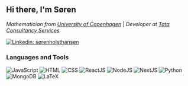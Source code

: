 <h2> Hi there, I'm Søren</h2>
<p><em>
  Mathematician from <a href="https://www.ku.dk/english/">University of Copenhagen</a></em> | <em>Developer at <a href="https://www.tcs.com/">Tata Consultancy Services</a></em></p>

[![Linkedin: sørenholsthansen](https://img.shields.io/badge/-Søren_Holst_Hansen-blue?style=for-the-badge&logo=Linkedin&logoColor=white&link=https://www.linkedin.com/in/søren-holst-hansen/)](https://www.linkedin.com/in/søren-holst-hansen/)
<!--
[![GitHub Soren Holst Hansen](https://img.shields.io/github/followers/SorenHolstHansen?label=follow&style=social)](https://github.com/SorenHolstHansen)
-->

<h3>Languages and Tools</h3>

![JavaScript](https://img.shields.io/badge/JavaScript-F7DF1E?style=for-the-badge&logo=JavaScript&logoColor=white&link=https://www.javascript.com/)
![HTML](https://img.shields.io/badge/HTML-E34F26?style=for-the-badge&logo=HTML5&logoColor=white)
![CSS](https://img.shields.io/badge/CSS-1572B6?style=for-the-badge&logo=CSS3&logoColor=white)
![ReactJS](https://img.shields.io/badge/React-61DAFB?style=for-the-badge&logo=React&logoColor=white)
![NodeJS](https://img.shields.io/badge/Node.js-339933?style=for-the-badge&logo=Node.js&logoColor=white)
![NextJS](https://img.shields.io/badge/Next.js-000?style=for-the-badge&logo=Next.js&logoColor=white)
![Python](https://img.shields.io/badge/Python-3776AB?style=for-the-badge&logo=Python&logoColor=white)
![MongoDB](https://img.shields.io/badge/MondoDB-47A248?style=for-the-badge&logo=MongoDB&logoColor=white)
![LaTeX](https://img.shields.io/badge/LaTeX-008080?style=for-the-badge&logo=LaTeX&logoColor=white)



<!--
**SorenHolstHansen/SorenHolstHansen** is a ✨ _special_ ✨ repository because its `README.md` (this file) appears on your GitHub profile.

Here are some ideas to get you started:

- 🔭 I’m currently working on ...
- 🌱 I’m currently learning ...
- 👯 I’m looking to collaborate on ...
- 🤔 I’m looking for help with ...
- 💬 Ask me about ...
- 📫 How to reach me: ...
- 😄 Pronouns: ...
- ⚡ Fun fact: ...
-->

